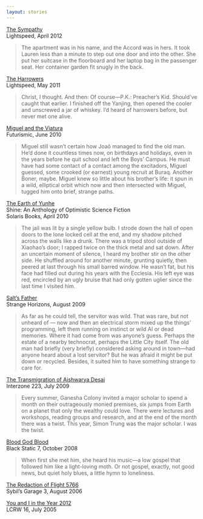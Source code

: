 ```yaml
---
layout: stories
---
```

   
[The Sympathy](http://www.lightspeedmagazine.com/fiction/the-sympathy/)  
Lightspeed, April 2012

> The apartment was in his name, and the Accord was in hers. It took Lauren less than a minute to step out one door and into 
> the other. She put her suitcase in the floorboard and her laptop bag in the passenger seat. Her container garden fit snugly
> in the back.  

[The Harrowers](http://www.lightspeedmagazine.com/fiction/the-harrowers/)  
Lightspeed, May 2011

> Christ, I thought. And then: Of course—P.K.: Preacher’s Kid. Should’ve caught that earlier. I finished off the Yanjing, then 
> opened the cooler and unscrewed a jar of whiskey. I’d heard of harrowers before, but never met one alive.  

[Miguel and the Viatura](http://futurismic.com/2010/06/01/new-fiction-miguel-and-the-viatura-by-eric-gregory/)  
Futurismic, June 2010

> Miguel still wasn’t certain how Joaõ managed to find the old man. He’d done it countless times now, on birthdays and holidays, even in the years before he quit school and left the Boys’ Campus. He must have had some contact of a contact among the excitadors, Miguel guessed, some crooked (or earnest) young recruit at Buraq. Another Boner, maybe. Miguel knew so little about his brother’s life: it spun in a wild, elliptical orbit which now and then intersected with Miguel, tugged him onto brief, strange paths.

[The Earth of Yunhe]()  
Shine: An Anthology of Optimistic Science Fiction  
Solaris Books, April 2010

>The jail was lit by a single yellow bulb. I strode down the hall of open doors to the lone locked cell at the end, and my shadow pitched across the walls like a drunk. There was a tripod stool outside of Xiaohao’s door; I rapped twice on the thick metal and sat down. After an uncertain moment of silence, I heard my brother stir on the other side. He shuffled around for another minute, grunting quietly, then peered at last through his small barred window. He wasn’t fat, but his face had filled out during his years with the Ecclesia. His left eye was red, encircled by an ugly bruise that had only gotten uglier since the last time I visited him.

[Salt’s Father](http://www.strangehorizons.com/2009/20090803/salt-f.shtml)  
Strange Horizons, August 2009

>As far as he could tell, the servitor was wild. That was rare, but not unheard of — now and then an electrical storm mixed up the things’ programming, left them running on instinct or wild AI or dead memories. Where it had come from was anyone’s guess. Perhaps the estate of a nearby technocrat, perhaps the Little City itself. The old man had briefly (very briefly) considered asking around in town—had anyone heard about a lost servitor? But he was afraid it might be put down or recycled. Besides, it suited him to have something strange to care for.

[The Transmigration of Aishwarya Desai]()  
Interzone 223, July 2009

>Every summer, Ganesha Colony invited a major scholar to spend a month on their outrageously monied premises, six jumps from Earth on a planet that only the wealthy could love. There were lectures and workshops, reading groups and research, and at the end of the month there was a twist. This year, Simon Trung was the major scholar. I was the twist.

[Blood God Blood]()  
Black Static 7, October 2008

>When first she met him, she heard his music—a low gospel that followed him like a light-loving moth. Or not gospel, exactly, not good news, but quiet holy blues, a little hymn to loneliness. 

[The Redaction of Flight 5766](http://www.sensesfive.com/sg3.php)  
Sybil’s Garage 3, August 2006

[You and I in the Year 2012](http://lcrw.net/issues/lcrw16.htm)  
LCRW 16, July 2005